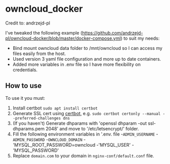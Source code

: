 # owncloud_docker

Credit to: andrzejd-pl

I've tweaked the following example (https://github.com/andrzejd-pl/owncloud-docker/blob/master/docker-compose.yml) to suit my needs:

- Bind mount owncloud data folder to /mnt/owncloud so I can access my files easily from the host.
- Used version 3 yaml file configuration and more up to date containers.
- Added more variables in .env file so I have more flexibility on credentials.

## How to use

To use it you must:
1. Install certbot `sudo apt install certbot`
2. Generate SSL cert using [certbot](https://certbot.eff.org/), e.g. `sudo certbot certonly --manual --preferred-challenges dns`
3. (If you haven't) Generate dhparams with 'openssl dhparam -out ssl-dhparams.pem 2048' and move to '/etc/letsencrypt/' folder.
4. Fill the following environment variables in '.env. file
	-`ADMIN_USERNAME` 
	-`ADMIN_PASSWORD` 
	-`OWNCLOUD_DOMAIN`
	-'MYSQL_ROOT_PASSWORD=owncloud
	-'MYSQL_USER'
	-'MYSQL_PASSWORD'
5. Replace `domain.com` to your domain in `nginx-conf/default.conf` file.
